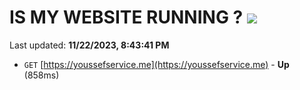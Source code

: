 # IS MY WEBSITE RUNNING ? [![](https://img.shields.io/static/v1?label=Sponsor&message=%E2%9D%A4&logo=GitHub&color=%23fe8e86)](https://github.com/sponsors/<username>)

Last updated: **11/22/2023, 8:43:41 PM**

- `GET` [https://youssefservice.me](https://youssefservice.me) - **Up** (858ms)

